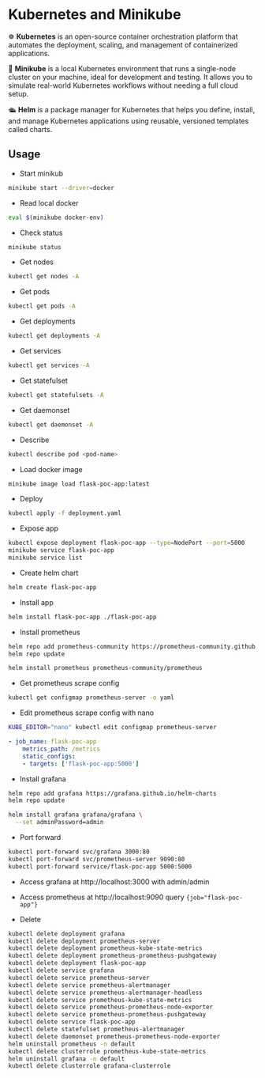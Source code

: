 # Kubernetes and Minikube

☸️ **Kubernetes** is an open-source container orchestration platform that automates the deployment, scaling, and management of containerized applications.

🧭 **Minikube** is a local Kubernetes environment that runs a single-node cluster on your machine, ideal for development and testing. It allows you to simulate real-world Kubernetes workflows without needing a full cloud setup.

🛳️ **Helm** is a package manager for Kubernetes that helps you define, install, and manage Kubernetes applications using reusable, versioned templates called charts.

## Usage

* Start minikub
```bash
minikube start --driver=docker
```

* Read local docker
```bash
eval $(minikube docker-env)
```

* Check status
```bash
minikube status
```

* Get nodes
```bash
kubectl get nodes -A
```

* Get pods
```bash
kubectl get pods -A
```

* Get deployments
```bash
kubectl get deployments -A
```

* Get services
```bash
kubectl get services -A
```

* Get statefulset
```bash
kubectl get statefulsets -A
```

* Get daemonset
```bash
kubectl get daemonset -A
```

* Describe
```bash
kubectl describe pod <pod-name>
```

* Load docker image
```bash
minikube image load flask-poc-app:latest
```

* Deploy
```bash
kubectl apply -f deployment.yaml
```

* Expose app
```bash
kubectl expose deployment flask-poc-app --type=NodePort --port=5000
minikube service flask-poc-app
minikube service list
```

* Create helm chart
```bash
helm create flask-poc-app
```

* Install app
```bash
helm install flask-poc-app ./flask-poc-app
```

* Install prometheus
```bash
helm repo add prometheus-community https://prometheus-community.github.io/helm-charts
helm repo update

helm install prometheus prometheus-community/prometheus
```

* Get prometheus scrape config
```bash
kubectl get configmap prometheus-server -o yaml
```

* Edit prometheus scrape config with nano
```bash
KUBE_EDITOR="nano" kubectl edit configmap prometheus-server
```

```yml
- job_name: flask-poc-app
    metrics_path: /metrics
    static_configs:
    - targets: ['flask-poc-app:5000']
```

* Install grafana
```bash
helm repo add grafana https://grafana.github.io/helm-charts
helm repo update

helm install grafana grafana/grafana \
  --set adminPassword=admin
```

* Port forward
```bash
kubectl port-forward svc/grafana 3000:80
kubectl port-forward svc/prometheus-server 9090:80
kubectl port-forward service/flask-poc-app 5000:5000
```

* Access grafana at http://localhost:3000 with admin/admin
* Access prometheus at http://localhost:9090 query `{job="flask-poc-app"}`

* Delete
```bash
kubectl delete deployment grafana
kubectl delete deployment prometheus-server
kubectl delete deployment prometheus-kube-state-metrics
kubectl delete deployment prometheus-prometheus-pushgateway
kubectl delete deployment flask-poc-app
kubectl delete service grafana
kubectl delete service prometheus-server
kubectl delete service prometheus-alertmanager
kubectl delete service prometheus-alertmanager-headless 
kubectl delete service prometheus-kube-state-metrics
kubectl delete service prometheus-prometheus-node-exporter
kubectl delete service prometheus-prometheus-pushgateway 
kubectl delete service flask-poc-app
kubectl delete statefulset prometheus-alertmanager
kubectl delete daemonset prometheus-prometheus-node-exporter
helm uninstall prometheus -n default
kubectl delete clusterrole prometheus-kube-state-metrics
helm uninstall grafana -n default
kubectl delete clusterrole grafana-clusterrole
```